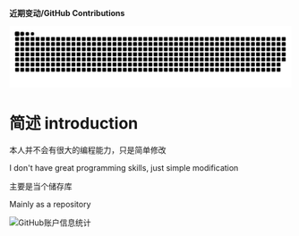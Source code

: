 **近期变动/GitHub Contributions**

<picture>
  <source media="(prefers-color-scheme: dark)" srcset="https://raw.githubusercontent.com/Stanley-baby/Stanley-baby/output/github-contribution-grid-snake-dark.svg" />
  <source media="(prefers-color-scheme: light)" srcset="https://raw.githubusercontent.com/Stanley-baby/Stanley-baby/output/github-contribution-grid-snake.svg" />
  <img alt="github-snake" src="https://raw.githubusercontent.com/Stanley-baby/Stanley-baby/output/github-contribution-grid-snake.svg" />
</picture> 

# 简述 introduction
本人并不会有很大的编程能力，只是简单修改

I don't have great programming skills, just simple modification

主要是当个储存库

Mainly as a repository

![GitHub账户信息统计](https://github-stats.ubrong.com/api?username=Stanley-baby&show_icons=true)


<!---
Little-Data/Little-Data is a ✨ special ✨ repository because its `README.md` (this file) appears on your GitHub profile.
You can click the Preview link to take a look at your changes.
--->
